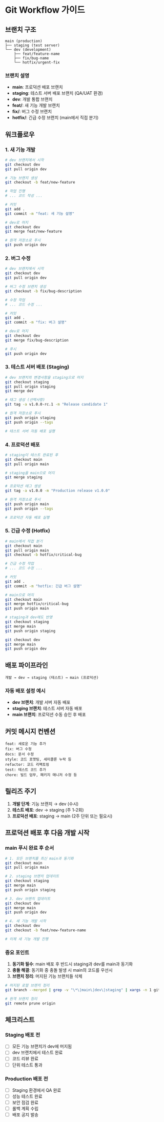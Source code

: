 # Git Workflow 가이드

## 브랜치 구조

```
main (production)
├── staging (test server)
└── dev (development)
    ├── feat/feature-name
    ├── fix/bug-name
    └── hotfix/urgent-fix
```

### 브랜치 설명

- **main**: 프로덕션 배포 브랜치
- **staging**: 테스트 서버 배포 브랜치 (QA/UAT 환경)
- **dev**: 개발 통합 브랜치
- **feat/**: 새 기능 개발 브랜치
- **fix/**: 버그 수정 브랜치
- **hotfix/**: 긴급 수정 브랜치 (main에서 직접 분기)

## 워크플로우

### 1. 새 기능 개발

```bash
# dev 브랜치에서 시작
git checkout dev
git pull origin dev

# 기능 브랜치 생성
git checkout -b feat/new-feature

# 작업 진행
# ... 코드 작성 ...

# 커밋
git add .
git commit -m "feat: 새 기능 설명"

# dev로 머지
git checkout dev
git merge feat/new-feature

# 원격 저장소로 푸시
git push origin dev
```

### 2. 버그 수정

```bash
# dev 브랜치에서 시작
git checkout dev
git pull origin dev

# 버그 수정 브랜치 생성
git checkout -b fix/bug-description

# 수정 작업
# ... 코드 수정 ...

# 커밋
git add .
git commit -m "fix: 버그 설명"

# dev로 머지
git checkout dev
git merge fix/bug-description

# 푸시
git push origin dev
```

### 3. 테스트 서버 배포 (Staging)

```bash
# dev 브랜치의 변경사항을 staging으로 머지
git checkout staging
git pull origin staging
git merge dev

# 태그 생성 (선택사항)
git tag -a v1.0.0-rc.1 -m "Release candidate 1"

# 원격 저장소로 푸시
git push origin staging
git push origin --tags

# 테스트 서버 자동 배포 실행
```

### 4. 프로덕션 배포

```bash
# staging이 테스트 완료된 후
git checkout main
git pull origin main

# staging을 main으로 머지
git merge staging

# 프로덕션 태그 생성
git tag -a v1.0.0 -m "Production release v1.0.0"

# 원격 저장소로 푸시
git push origin main
git push origin --tags

# 프로덕션 자동 배포 실행
```

### 5. 긴급 수정 (Hotfix)

```bash
# main에서 직접 분기
git checkout main
git pull origin main
git checkout -b hotfix/critical-bug

# 긴급 수정 작업
# ... 코드 수정 ...

# 커밋
git add .
git commit -m "hotfix: 긴급 버그 설명"

# main으로 머지
git checkout main
git merge hotfix/critical-bug
git push origin main

# staging과 dev에도 반영
git checkout staging
git merge main
git push origin staging

git checkout dev
git merge main
git push origin dev
```

## 배포 파이프라인

```
개발 → dev → staging (테스트) → main (프로덕션)
```

### 자동 배포 설정 예시

- **dev 브랜치**: 개발 서버 자동 배포
- **staging 브랜치**: 테스트 서버 자동 배포
- **main 브랜치**: 프로덕션 수동 승인 후 배포

## 커밋 메시지 컨벤션

```
feat: 새로운 기능 추가
fix: 버그 수정
docs: 문서 수정
style: 코드 포맷팅, 세미콜론 누락 등
refactor: 코드 리팩토링
test: 테스트 코드 추가
chore: 빌드 업무, 패키지 매니저 수정 등
```

## 릴리즈 주기

1. **개발 단계**: 기능 브랜치 → dev (수시)
2. **테스트 배포**: dev → staging (주 1-2회)
3. **프로덕션 배포**: staging → main (2주 단위 또는 필요시)

## 프로덕션 배포 후 다음 개발 시작

### main 푸시 완료 후 순서

```bash
# 1. 모든 브랜치를 최신 main과 동기화
git checkout main
git pull origin main

# 2. staging 브랜치 업데이트
git checkout staging
git merge main
git push origin staging

# 3. dev 브랜치 업데이트
git checkout dev
git merge main
git push origin dev

# 4. 새 기능 개발 시작
git checkout dev
git checkout -b feat/new-feature-name

# 이제 새 기능 개발 진행
```

### 중요 포인트

1. **동기화 필수**: main 배포 후 반드시 staging과 dev를 main과 동기화
2. **충돌 해결**: 동기화 중 충돌 발생 시 main의 코드를 우선시
3. **브랜치 정리**: 머지된 기능 브랜치들 삭제

```bash
# 머지된 로컬 브랜치 정리
git branch --merged | grep -v "\*\|main\|dev\|staging" | xargs -n 1 git branch -d

# 원격 브랜치 정리
git remote prune origin
```

## 체크리스트

### Staging 배포 전

- [ ] 모든 기능 브랜치가 dev에 머지됨
- [ ] dev 브랜치에서 테스트 완료
- [ ] 코드 리뷰 완료
- [ ] 단위 테스트 통과

### Production 배포 전

- [ ] Staging 환경에서 QA 완료
- [ ] 성능 테스트 완료
- [ ] 보안 점검 완료
- [ ] 롤백 계획 수립
- [ ] 배포 공지 발송

